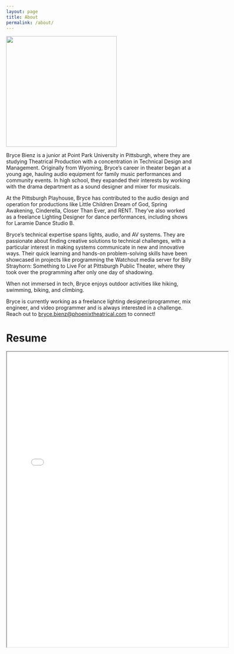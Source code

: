 ```yaml
---
layout: page
title: About
permalink: /about/
---
```



<!-- Bryce Bienz is a  student at Point Park University in Pittsburgh, PA, specializing in computer networking and technical solutions for theatrical productions.

With a deep passion for understanding complex systems, Bryce thrives on finding creative ways for systems to communicate, even when they weren’t initially designed to do so. A natural problem solver and hands-on tinkerer, Bryce is always exploring new tools and technologies, constantly reading up on the latest industry developments and product innovations.

Bryce's curiosity and drive for continuous learning have been key to their success in various projects. One notable example is their quick mastery of the Watchout media server. After just one day of shadowing a programmer, Bryce took the reins and successfully programmed a show on their own. -->

<div>
<img src="{{ site.url }}/images/Headshot_BW.png" width="300"/>
</div>

Bryce Bienz is a junior at Point Park University in Pittsburgh, where they are studying Theatrical Production with a concentration in Technical Design and Management. Originally from Wyoming, Bryce’s career in theater began at a young age, hauling audio equipment for family music performances and community events. In high school, they expanded their interests by working with the drama department as a sound designer and mixer for musicals.

At the Pittsburgh Playhouse, Bryce has contributed to the audio design and operation for productions like Little Children Dream of God, Spring Awakening, Cinderella, Closer Than Ever, and RENT. They’ve also worked as a freelance Lighting Designer for dance performances, including shows for Laramie Dance Studio B.

Bryce’s technical expertise spans lights, audio, and AV systems. They are passionate about finding creative solutions to technical challenges, with a particular interest in making systems communicate in new and innovative ways. Their quick learning and hands-on problem-solving skills have been showcased in projects like programming the Watchout media server for Billy Strayhorn: Something to Live For at Pittsburgh Public Theater, where they took over the programming after only one day of shadowing.

When not immersed in tech, Bryce enjoys outdoor activities like hiking, swimming, biking, and climbing.

Bryce is currently working as a freelance lighting designer/programmer, mix engineer, and video programmer and is always interested in a challenge. Reach out to <a href="mailto:bryce.bienz@phoenixtheatrical.com">bryce.bienz@phoenixtheatrical.com</a> to connect!

# Resume
<iframe src="{{ site.url }}/PDFs/BryceBienz_Resume.pdf" width="600" height="800" allow="autoplay"></iframe>

<!-- [get the PDF of my resume here!]({{ site.url }}/PDFs/BryceBienz_Resume.pdf) -->